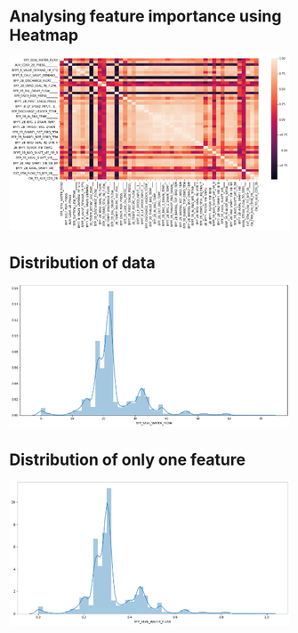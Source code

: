# Analysing feature importance using Heatmap
![](https://github.com/Dhruvil1632/output/blob/master/output%20images/feature%20importance.png)

# Distribution of data
![](https://github.com/Dhruvil1632/output/blob/master/output%20images/distribution.png)

# Distribution of only one feature
![](https://github.com/Dhruvil1632/output/blob/master/output%20images/boxplot.png)
